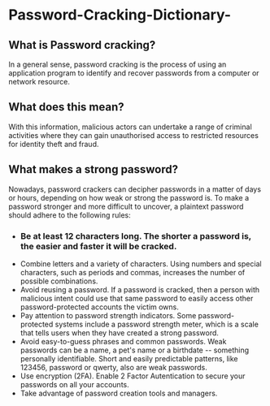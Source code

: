 # Password-Cracking-Dictionary-

## What is Password cracking?
In a general sense, password cracking is the process of using an application program to identify and recover passwords from a computer or network resource.

## What does this mean?

With this information, malicious actors can undertake a range of criminal activities where they can gain unauthorised access to restricted resources for identity theft and fraud. 

## What makes a strong password?
Nowadays, password crackers can decipher passwords in a matter of days or hours, depending on how weak or strong the password is.  To make a password stronger and more difficult to uncover, a plaintext password should adhere to the following rules:

* ### Be at least 12 characters long. The shorter a password is, the easier and faster it will be cracked.
* Combine letters and a variety of characters. Using numbers and special characters, such as periods and commas, increases the number of possible combinations.
* Avoid reusing a password. If a password is cracked, then a person with malicious intent could use that same password to easily access other password-protected accounts the victim owns.
* Pay attention to password strength indicators. Some password-protected systems include a password strength meter, which is a scale that tells users when they have created a strong password.
* Avoid easy-to-guess phrases and common passwords. Weak passwords can be a name, a pet's name or a birthdate -- something personally identifiable. Short and easily predictable patterns, like 123456, password or qwerty, also are weak passwords.
* Use encryption (2FA). Enable 2 Factor Autentication to secure your passwords on all your accounts. 
* Take advantage of password creation tools and managers. 




